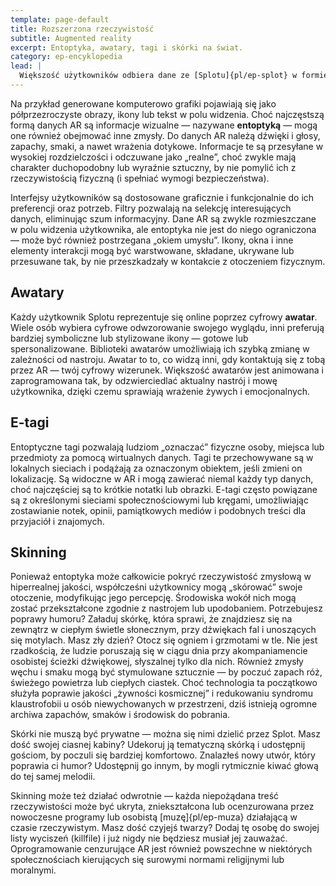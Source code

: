```yaml
---
template: page-default
title: Rozszerzona rzeczywistość
subtitle: Augmented reality
excerpt: Entoptyka, awatary, tagi i skórki na świat.
category: ep-encyklopedia
lead: |
  Większość użytkowników odbiera dane ze [Splotu]{pl/ep-splot} w formie **rzeczywistości rozszerzonej** (AR) — czyli informacji nakładanych na fizyczne zmysły. 
---
```

Na przykład generowane komputerowo grafiki pojawiają się jako półprzezroczyste obrazy, ikony lub tekst w polu widzenia. Choć najczęstszą formą danych AR są informacje wizualne — nazywane **entoptyką** — mogą one również obejmować inne zmysły. Do danych AR należą dźwięki i głosy, zapachy, smaki, a nawet wrażenia dotykowe. Informacje te są przesyłane w wysokiej rozdzielczości i odczuwane jako „realne”, choć zwykle mają charakter duchopodobny lub wyraźnie sztuczny, by nie pomylić ich z rzeczywistością fizyczną (i spełniać wymogi bezpieczeństwa).

Interfejsy użytkowników są dostosowane graficznie i funkcjonalnie do ich preferencji oraz potrzeb. Filtry pozwalają na selekcję interesujących danych, eliminując szum informacyjny. Dane AR są zwykle rozmieszczane w polu widzenia użytkownika, ale entoptyka nie jest do niego ograniczona — może być również postrzegana „okiem umysłu”. Ikony, okna i inne elementy interakcji mogą być warstwowane, składane, ukrywane lub przesuwane tak, by nie przeszkadzały w kontakcie z otoczeniem fizycznym.

## Awatary
Każdy użytkownik Splotu reprezentuje się online poprzez cyfrowy **awatar**. Wiele osób wybiera cyfrowe odwzorowanie swojego wyglądu, inni preferują bardziej symboliczne lub stylizowane ikony — gotowe lub spersonalizowane. Biblioteki awatarów umożliwiają ich szybką zmianę w zależności od nastroju. Awatar to to, co widzą inni, gdy kontaktują się z tobą przez AR — twój cyfrowy wizerunek. Większość awatarów jest animowana i zaprogramowana tak, by odzwierciedlać aktualny nastrój i mowę użytkownika, dzięki czemu sprawiają wrażenie żywych i emocjonalnych.

## E-tagi
Entoptyczne tagi pozwalają ludziom „oznaczać” fizyczne osoby, miejsca lub przedmioty za pomocą wirtualnych danych. Tagi te przechowywane są w lokalnych sieciach i podążają za oznaczonym obiektem, jeśli zmieni on lokalizację. Są widoczne w AR i mogą zawierać niemal każdy typ danych, choć najczęściej są to krótkie notatki lub obrazki. E-tagi często powiązane są z określonymi sieciami społecznościowymi lub kręgami, umożliwiając zostawianie notek, opinii, pamiątkowych mediów i podobnych treści dla przyjaciół i znajomych.

## Skinning
Ponieważ entoptyka może całkowicie pokryć rzeczywistość zmysłową w hiperrealnej jakości, współcześni użytkownicy mogą „skórować” swoje otoczenie, modyfikując jego percepcję. Środowiska wokół nich mogą zostać przekształcone zgodnie z nastrojem lub upodobaniem. Potrzebujesz poprawy humoru? Załaduj skórkę, która sprawi, że znajdziesz się na zewnątrz w ciepłym świetle słonecznym, przy dźwiękach fal i unoszących się motylach. Masz zły dzień? Otocz się ogniem i grzmotami w tle. Nie jest rzadkością, że ludzie poruszają się w ciągu dnia przy akompaniamencie osobistej ścieżki dźwiękowej, słyszalnej tylko dla nich. Również zmysły węchu i smaku mogą być stymulowane sztucznie — by poczuć zapach róż, świeżego powietrza lub ciepłych ciastek. Choć technologia ta początkowo służyła poprawie jakości „żywności kosmicznej” i redukowaniu syndromu klaustrofobii u osób niewychowanych w przestrzeni, dziś istnieją ogromne archiwa zapachów, smaków i środowisk do pobrania.

Skórki nie muszą być prywatne — można się nimi dzielić przez Splot. Masz dość swojej ciasnej kabiny? Udekoruj ją tematyczną skórką i udostępnij gościom, by poczuli się bardziej komfortowo. Znalazłeś nowy utwór, który poprawia ci humor? Udostępnij go innym, by mogli rytmicznie kiwać głową do tej samej melodii.

Skinning może też działać odwrotnie — każda niepożądana treść rzeczywistości może być ukryta, zniekształcona lub ocenzurowana przez nowoczesne programy lub osobistą [muzę]{pl/ep-muza} działającą w czasie rzeczywistym. Masz dość czyjejś twarzy? Dodaj tę osobę do swojej listy wyciszeń (killfile) i już nigdy nie będziesz musiał jej zauważać. Oprogramowanie cenzurujące AR jest również powszechne w niektórych społecznościach kierujących się surowymi normami religijnymi lub moralnymi.

